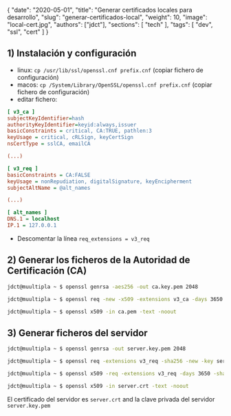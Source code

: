 {
   "date": "2020-05-01",
   "title": "Generar certificados locales para desarrollo",
   "slug": "generar-certificados-local",
   "weight": 10,
   "image": "local-cert.jpg",
   "authors": ["jdct"],
   "sections": [ "tech" ],
   "tags": [ "dev", "ssl", "cert" ]
}

## 1) Instalación y configuración 
* linux: 
`cp /usr/lib/ssl/openssl.cnf prefix.cnf` (copiar fichero de configuración)
* macos: `cp /System/Library/OpenSSL/openssl.cnf prefix.cnf` (copiar fichero de configuración)
* editar fichero:

```ini
[ v3_ca ]
subjectKeyIdentifier=hash
authorityKeyIdentifier=keyid:always,issuer
basicConstraints = critical, CA:TRUE, pathlen:3
keyUsage = critical, cRLSign, keyCertSign
nsCertType = sslCA, emailCA

(...)

[ v3_req ]
basicConstraints = CA:FALSE
keyUsage = nonRepudiation, digitalSignature, keyEncipherment
subjectAltName = @alt_names

(...)

[ alt_names ]
DNS.1 = localhost
IP.1 = 127.0.0.1
```

* Descomentar la línea `req_extensions = v3_req`

## 2) Generar los ficheros de la Autoridad de Certificación (CA)

```sh
jdct@muultipla ~ $ openssl genrsa -aes256 -out ca.key.pem 2048

jdct@muultipla ~ $ openssl req -new -x509 -extensions v3_ca -days 3650 -key ca.key.pem -sha256 -out ca.pem -config prefix.cnf

jdct@muultipla ~ $ openssl x509 -in ca.pem -text -noout
```

## 3) Generar ficheros del servidor

```sh
jdct@muultipla ~ $ openssl genrsa -out server.key.pem 2048

jdct@muultipla ~ $ openssl req -extensions v3_req -sha256 -new -key server.key.pem -out server.csr -config prefix.cnf

jdct@muultipla ~ $ openssl x509 -req -extensions v3_req -days 3650 -sha256 -in server.csr -CA ca.pem -CAkey ca.key.pem -CAcreateserial -out server.crt -extfile prefix.cnf

jdct@muultipla ~ $ openssl x509 -in server.crt -text -noout
```
 
El certificado del servidor es `server.crt` and la clave privada del servidor `server.key.pem`
